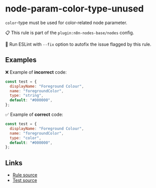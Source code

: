 [//]: # "File generated from a template. Do not edit this file directly."

# node-param-color-type-unused

`color`-type must be used for color-related node parameter.

📋 This rule is part of the `plugin:n8n-nodes-base/nodes` config.

🔧 Run ESLint with `--fix` option to autofix the issue flagged by this rule.

## Examples

❌ Example of **incorrect** code:

```js
const test = {
  displayName: "Foreground Colour",
  name: "foregroundColor",
  type: "string",
  default: "#000000",
};
```

✅ Example of **correct** code:

```js
const test = {
  displayName: "Foreground Colour",
  name: "foregroundColor",
  type: "color",
  default: "#000000",
};
```

## Links

- [Rule source](../../lib/rules/node-param-color-type-unused.ts)
- [Test source](../../tests/node-param-color-type-unused.test.ts)
